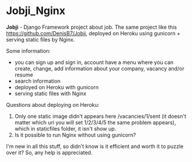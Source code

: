 # 								Jobji_Nginx

**Jobji** - Django Framework project about job. The same project like this https://github.com/DenisB7/Jobji, deployed on Heroku using gunicorn + serving static files by Nginx.

Some information:
- you can sign up and sign in, account have a menu where you can create, change, add information about your company, vacancy and/or resume
- search information
- deployed on Heroku with gunicorn
- serving static files with Nginx

Questions about deploying on Heroku:
1. Only one static image didn't appears here /vacancies/1/sent (it doesn't matter which uri you will set 1/2/3/4/5 the same problem appears), which in staticfiles folder, it isn't show up. 
2. Is it possible to run Nginx without using gunicorn? 

I'm new in all this stuff, so didn't know is it efficient and worth it to puzzle over it? So, any help is appreciated.
